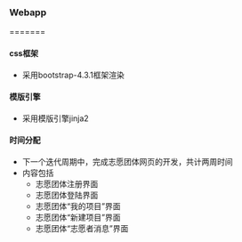 ### Webapp

=======

#### css框架
- 采用bootstrap-4.3.1框架渲染

#### 模版引擎
- 采用模版引擎jinja2

#### 时间分配
- 下一个迭代周期中，完成志愿团体网页的开发，共计两周时间
- 内容包括
	- 志愿团体注册界面
	- 志愿团体登陆界面
	- 志愿团体“我的项目”界面
	- 志愿团体“新建项目”界面
	- 志愿团体“志愿者消息”界面

